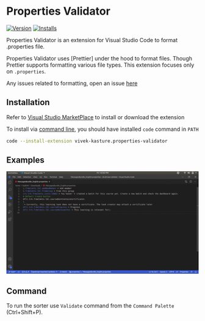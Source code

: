 # Properties Validator
[![Version](https://badgen.net/vs-marketplace/v/vivek-kasture.properties-validator)](https://marketplace.visualstudio.com/items?itemName=vivek-kasture.properties-validator)
[![Installs](https://badgen.net/vs-marketplace/i/vivek-kasture.properties-validator)](https://marketplace.visualstudio.com/items?itemName=vivek-kasture.properties-validator)

Properties Validator is an extension for Visual Studio Code to format .properties file.

Properties Validator uses [Prettier] under the hood to format files. Though Prettier supports formatting various file types. This extension focuses only on `.properties`. 

Any issues related to formatting, open an issue [here](https://github.com/itsvick/vsce-properties-validator/issues)

## Installation

Refer to [Visual Studio MarketPlace](https://marketplace.visualstudio.com/items?itemName=vivek-kasture.properties-validator) to install or download the extension

To install via [command line](https://code.visualstudio.com/docs/editor/command-line), you should have installed `code` command in `PATH`

```bash
code --install-extension vivek-kasture.properties-validator
```

## Examples

![Sample](https://github.com/itsvick/vsce-properties-validator/blob/main/assets/demo.gif)

## Command

To run the sorter use `Validate` command from the `Command Palette` (Ctrl+Shift+P).